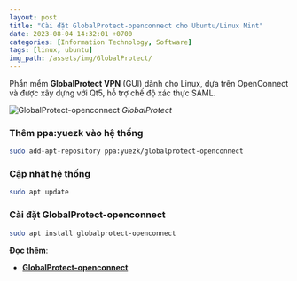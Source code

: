 ```yaml
---
layout: post
title: "Cài đặt GlobalProtect-openconnect cho Ubuntu/Linux Mint"
date: 2023-08-04 14:32:01 +0700
categories: [Information Technology, Software]
tags: [linux, ubuntu]
img_path: /assets/img/GlobalProtect/
---
```


Phần mềm **GlobalProtect VPN** (GUI) dành cho Linux, dựa trên OpenConnect và được xây dựng với Qt5, hỗ trợ chế độ xác thực SAML.

![GlobalProtect-openconnect](GlobalProtect_Linux_Mint_21.2.png)
_GlobalProtect_

### Thêm ppa:yuezk vào hệ thống
```bash
sudo add-apt-repository ppa:yuezk/globalprotect-openconnect
```

### Cập nhật hệ thống
```bash
sudo apt update
```

### Cài đặt GlobalProtect-openconnect
```bash
sudo apt install globalprotect-openconnect
```

**Đọc thêm**:
- [**GlobalProtect-openconnect**](https://github.com/yuezk/GlobalProtect-openconnect)
